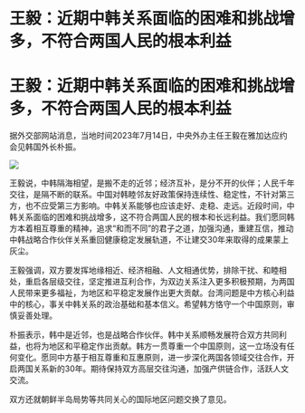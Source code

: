 # 王毅：近期中韩关系面临的困难和挑战增多，不符合两国人民的根本利益

# 王毅：近期中韩关系面临的困难和挑战增多，不符合两国人民的根本利益

据外交部网站消息，当地时间2023年7月14日，中央外办主任王毅在雅加达应约会见韩国外长朴振。

![](https://inews.gtimg.com/newsapp_bt/0/15813963065/1000)

王毅说，中韩隔海相望，是搬不走的近邻；经济互补，是分不开的伙伴；人民千年交往，是隔不断的联系。中国对韩睦邻友好政策保持连续性、稳定性，不针对第三方，也不应受第三方影响。中韩关系能够也应该走好、走稳、走远。近段时间，中韩关系面临的困难和挑战增多，这不符合两国人民的根本和长远利益。我们愿同韩方本着相互尊重的精神，追求“和而不同”的君子之道，加强沟通，重建互信，推动中韩战略合作伙伴关系重回健康稳定发展轨道，不让建交30年来取得的成果蒙上灰尘。

王毅强调，双方要发挥地缘相近、经济相融、人文相通优势，排除干扰、和睦相处，重启各层级交往，坚定推进互利合作，为双边关系注入更多积极预期，为两国人民带来更多福祉，为地区和平稳定发展作出更大贡献。台湾问题是中方核心利益中的核心，事关中韩关系的政治基础和基本信义。希望韩方恪守一个中国原则，审慎妥善处理。

朴振表示，韩中是近邻，也是战略合作伙伴。韩中关系顺畅发展符合双方共同利益，也将为地区和平稳定作出贡献。韩方一贯尊重一个中国原则，这一立场没有任何变化。愿同中方基于相互尊重和互惠原则，进一步深化两国各领域交往合作，开启两国关系新的30年。期待保持双方高层交往沟通，加强产供链合作，活跃人文交流。

双方还就朝鲜半岛局势等共同关心的国际地区问题交换了意见。

